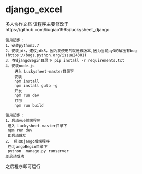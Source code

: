 # django_excel
多人协作文档
该程序主要修改于https://github.com/liuqiao1995/luckysheet_django
```使用方法
使用起步：
1、安装python3.7
2、安装jdk，建议jdk8，因为我使用的就是该版本,因为当前py3的解压有bug (https://bugs.python.org/issue24301)
3. 在djangoBegin目录下 pip install -r requirements.txt
4、安装node.js
    进入 Luckysheet-master目录下
    安装
    npm install
    npm install gulp -g
    开发
    npm run dev
    打包
    npm run build
```

```启动方法
使用起步：
1、启动vue前端程序
 进入 Luckysheet-master目录下
 npm run dev
 即启动成功
2、 启动Django后端程序
 在djangoBegin目录下 
 python  manage.py runserver
即启动成功
```

之后程序即可运行
